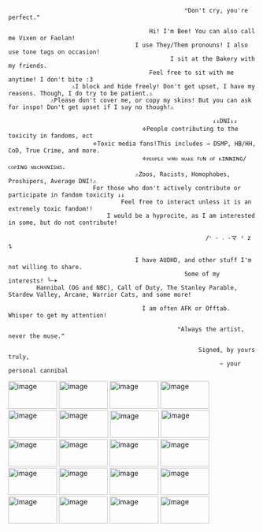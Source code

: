                                                       ❝Don't cry, you're perfect.❞
                                                           
                                            Hi! I'm Bee! You can also call me Vixen or Faolan!
                                        I use They/Them pronouns! I also use tone tags on occasion!
                                                  I sit at the Bakery with my friends.
                                            Feel free to sit with me anytime! I don't bite :3
                      ⚠︎I block and hide freely! Don't get upset, I have my reasons. Though, I do try to be patient.⚠︎
                ⚠︎Please don't cover me, or copy my skins! But you can ask for inspo! Don't get upset if I say no though!⚠︎

                                                              ↓↓DNI↓↓
                                          𖦏People contributing to the toxicity in fandoms, ect
                            𖦏Toxic media fans!This includes → DSMP, HB/HH, CoD, True Crime, and more.
                                          𖦏ᴘᴇᴏᴘʟᴇ ᴡʜᴏ ᴍᴀᴋᴇ ꜰᴜɴ ᴏꜰ ᴋɪɴɴɪɴɢ/ᴄᴏᴘɪɴɢ ᴍᴇᴄʜᴀɴɪꜱᴍꜱ.
                                        ⚠︎Zoos, Racists, Homophobes, Proshipers, Average DNI!⚠︎
                            For those who don't actively contribute or participate in fandom toxicity ↓↓
                                    Feel free to interact unless it is an extremely toxic fandom!!
                                I would be a hyprocite, as I am interested in some, but do not contribute!
                                                               
                                                            /ᐠ - ˕ -マ ᶻ 𝗓 𐰁 

                                        I have AUDHD, and other stuff I'm not willing to share.
                                                      Some of my interests! ╰┈➤ 
            Hannibal (OG and NBC), Call of Duty, The Stanley Parable, Stardew Valley, Arcane, Warrior Cats, and some more!

                                          I am often AFK or Offtab. Whisper to get my attention!
                                                
                                                    ❝Always the artist, never the muse.❞

                                                          Signed, by yours truly,
                                                                ~ your personal cannibal

<img width="99" height="56" alt="image" src="https://github.com/user-attachments/assets/b006f181-73ef-4ee4-a3f4-7a3498ddc79b" /> <img width="99" height="56" alt="image" src="https://github.com/user-attachments/assets/f91eb11e-1660-43e5-b2bb-a692603441ba" /> <img width="99" height="56" alt="image" src="https://github.com/user-attachments/assets/31a62b69-dfb0-4774-b2cb-c320b05f29e3" /> <img width="99" height="56" alt="image" src="https://github.com/user-attachments/assets/93706778-cc89-4877-803b-2a78beddd77f" /> <img width="99" height="56" alt="image" src="https://github.com/user-attachments/assets/1844d349-bb86-402d-b4b8-d0fc7230300a" /> <img width="100" height="56" alt="image" src="https://github.com/user-attachments/assets/9d90f79f-bded-4732-a964-7d5a5983344e" /> <img width="99" height="55" alt="image" src="https://github.com/user-attachments/assets/525abd93-cfd6-4cb1-8b4a-f0b11ef80326" /> <img width="99" height="56" alt="image" src="https://github.com/user-attachments/assets/cac4803c-4a1b-43b2-a4bb-76ff1fe0c852" /> <img width="99" height="55" alt="image" src="https://github.com/user-attachments/assets/dd30ccfa-7539-498e-bfa9-d984d6b2a3f6" /> <img width="99" height="55" alt="image" src="https://github.com/user-attachments/assets/b75a0010-915b-4521-9b19-df0c37bca7f4" /> <img width="99" height="55" alt="image" src="https://github.com/user-attachments/assets/111ded4d-8f21-4f6e-93b2-4a4f96d8c5ae" /> <img width="99" height="55" alt="image" src="https://github.com/user-attachments/assets/8ba60f34-3094-4546-b9b6-1227bd00f685" /> <img width="99" height="55" alt="image" src="https://github.com/user-attachments/assets/09da0764-2913-49e0-8429-917888455f7d" /> <img width="99" height="55" alt="image" src="https://github.com/user-attachments/assets/7f218d0f-b54e-4c55-b687-8bf451fe6bf4" /> <img width="99" height="55" alt="image" src="https://github.com/user-attachments/assets/bab61f7d-8868-4c15-ae34-6263b02e3552" /> <img width="99" height="55" alt="image" src="https://github.com/user-attachments/assets/86fca25f-3f2a-45cf-a67f-50187d4a275e" /> <img width="99" height="55" alt="image" src="https://github.com/user-attachments/assets/7e232433-9de3-4160-ab38-d25c467a2260" /> <img width="99" height="55" alt="image" src="https://github.com/user-attachments/assets/a36afdbb-88da-497c-889b-8664feeb5f55" /> <img width="99" height="55" alt="image" src="https://github.com/user-attachments/assets/743baaa2-d91d-4180-9ec0-897a892f4cfd" /> <img width="99" height="55" alt="image" src="https://github.com/user-attachments/assets/21ef6162-2747-40ff-8edd-d7bfcd382207" /> 






















